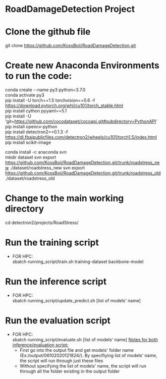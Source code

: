 # RoadDamageDetection Project

# Clone the github file
git clone https://github.com/KossBoii/RoadDamageDetection.git

# Create new Anaconda Environments to run the code:
conda create --name py3 python=3.7.0\
conda activate py3\
pip install -U torch==1.5 torchvision==0.6 -f https://download.pytorch.org/whl/cu101/torch_stable.html \
pip install cython pyyaml==5.1\
pip install -U 'git+https://github.com/cocodataset/cocoapi.git#subdirectory=PythonAPI' \
pip install opencv-python\
pip install detectron2==0.1.3 -f https://dl.fbaipublicfiles.com/detectron2/wheels/cu101/torch1.5/index.html \
pip install scikit-image

conda install -c anaconda svn\
mkdir dataset
svn export https://github.com/KossBoii/RoadDamageDetection.git/trunk/roadstress_new ./dataset/roadstress_new
svn export https://github.com/KossBoii/RoadDamageDetection.git/trunk/roadstress_old ./dataset/roadstress_old

# Change to the main working directory
cd detectron2/projects/RoadStress/

# Run the training script
- FOR HPC:\
sbatch running_script/train.sh training-dataset backbone-model

# Run the inference script
- FOR HPC:\
sbatch running_script/update_predict.sh [list of models' name]

# Run the evaluation script
- FOR HPC:\
sbatch running_script/evaluate.sh [list of models' name]
<u>Notes for both inference/evaluation script:</u> 
  - First go into the output file and get models' folder name (Ex:/output/06102020121824/). By specifiying list of models' name, the script will run through just these files
  - Without specifying the list of models' name, the script will run through all the folder existing in the output folder
